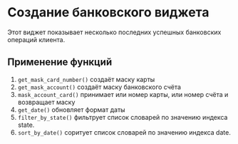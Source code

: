 # Создание банковского виджета

Этот виджет показывает несколько последних успешных банковских операций клиента.

## Применение функций

1. ` get_mask_card_number() ` создаёт маску карты
2. `get_mask_account()` создаёт маску банковского счёта
3. `mask_account_card()` принимает или номер карты, или номер счёта и возвращает маску
4. `get_date()` обновляет формат даты
5. `filter_by_state()` фильтрует список словарей по значению индекса state.
6. `sort_by_date()` соритует список словарей по значению индекса date.
